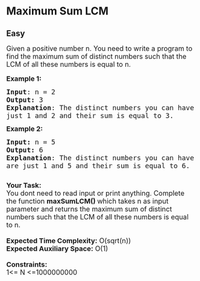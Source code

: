 # Maximum Sum LCM
## Easy
<div class="problems_problem_content__Xm_eO"><p><span style="font-size:18px">Given a positive number n. You need to write a program to find the maximum sum of distinct numbers such that the LCM of all these numbers is equal to n.</span><br>
<br>
<span style="font-size:18px"><strong>Example 1:</strong></span></p>

<pre style="position: relative;"><span style="font-size:18px"><strong>Input</strong>: n = 2
<strong>Output:</strong>&nbsp;3&nbsp;
<strong>Explanation</strong>: The distinct numbers you can have are 
just 1 and 2 and their sum is equal to 3.</span><div class="open_grepper_editor" title="Edit &amp; Save To Grepper"></div></pre>

<p><span style="font-size:18px"><strong>Example 2:</strong></span></p>

<pre style="position: relative;"><span style="font-size:18px"><strong>Input: </strong>n = 5
<strong>Output:&nbsp;</strong>6
<strong>Explanation</strong>: The distinct numbers you can have 
are just 1 and 5 and their sum is equal to 6.
</span><div class="open_grepper_editor" title="Edit &amp; Save To Grepper"></div></pre>

<p><br>
<span style="font-size:18px"><strong>Your Task:&nbsp;&nbsp;</strong><br>
You dont need to read input or print anything. Complete the function <strong>maxSumLCM()&nbsp;</strong>which takes n&nbsp;as input parameter and returns the maximum sum of distinct numbers such that the LCM of all these numbers is equal to n.<br>
<br>
<strong>Expected Time Complexity:</strong> O(sqrt(n))<br>
<strong>Expected Auxiliary Space:</strong> O(1)<br>
<br>
<strong>Constraints:</strong><br>
1&lt;= N&nbsp;&lt;=1000000000</span></p>
</div>